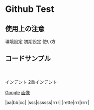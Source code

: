 # Github Test

## 使用上の注意
環境設定
初期設定
使い方

## コードサンプル

　　　　
<html>


</html>


インデント
2重インデント

[Google](http://www.google.jp)
[画像](http://www.google.jp/img.img)

|aa|bb|cc|
|sss|ssssss|rrrr|
|rette|rrr|rrrr|